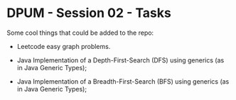 # DPUM - Session 02 - Tasks

Some cool things that could be added to the repo:

* Leetcode easy graph problems.

* Java Implementation of a Depth-First-Search (DFS) using generics (as in Java Generic Types);
  
* Java Implementation of a Breadth-First-Search (BFS) using generics (as in Java Generic Types);
